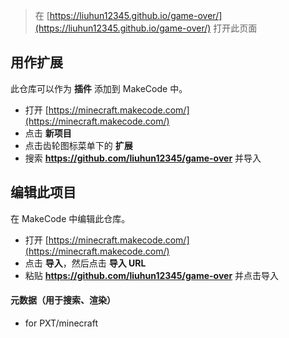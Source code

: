 
> 在 [https://liuhun12345.github.io/game-over/](https://liuhun12345.github.io/game-over/) 打开此页面

## 用作扩展

此仓库可以作为 **插件** 添加到 MakeCode 中。

* 打开 [https://minecraft.makecode.com/](https://minecraft.makecode.com/)
* 点击 **新项目**
* 点击齿轮图标菜单下的 **扩展**
* 搜索 **https://github.com/liuhun12345/game-over** 并导入

## 编辑此项目

在 MakeCode 中编辑此仓库。

* 打开 [https://minecraft.makecode.com/](https://minecraft.makecode.com/)
* 点击 **导入**，然后点击 **导入 URL**
* 粘贴 **https://github.com/liuhun12345/game-over** 并点击导入

#### 元数据（用于搜索、渲染）

* for PXT/minecraft
<script src="https://makecode.com/gh-pages-embed.js"></script><script>makeCodeRender("{{ site.makecode.home_url }}", "{{ site.github.owner_name }}/{{ site.github.repository_name }}");</script>
